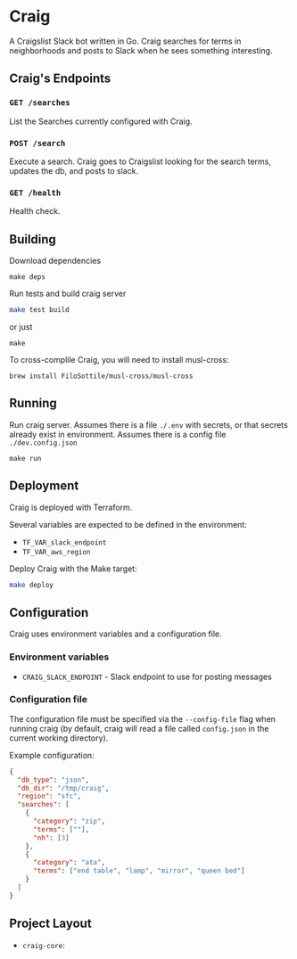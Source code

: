 # Craig

A Craigslist Slack bot written in Go. Craig searches for terms in neighborhoods and posts to Slack when he sees something interesting.

## Craig's Endpoints

### `GET /searches`

List the Searches currently configured with Craig.

### `POST /search`

Execute a search. Craig goes to Craigslist looking for the search terms, updates the db, and posts to slack.

### `GET /health`

Health check.

## Building

Download dependencies
```shell script
make deps
```

Run tests and build craig server
```sh
make test build
```
or just
```shell script
make
```

To cross-complile Craig, you will need to install musl-cross:

    brew install FiloSottile/musl-cross/musl-cross

## Running

Run craig server. Assumes there is a file `./.env` with secrets, or that secrets
already exist in environment. Assumes there is a config file `./dev.config.json`

```shell script
make run
```

## Deployment

Craig is deployed with Terraform.

Several variables are expected to be defined in the environment:

* `TF_VAR_slack_endpoint`
* `TF_VAR_aws_region`

Deploy Craig with the Make target:

```sh
make deploy
```

## Configuration

Craig uses environment variables and a configuration file.

### Environment variables

* `CRAIG_SLACK_ENDPOINT` - Slack endpoint to use for posting messages

### Configuration file

The configuration file must be specified via the `--config-file` flag when running craig (by default, craig will read a file called `config.json` in the current
working directory).

Example configuration:

```json
{
  "db_type": "json",
  "db_dir": "/tmp/craig",
  "region": "sfc",
  "searches": [
    {
      "category": "zip",
      "terms": [""],
      "nh": [3]
    },
    {
      "category": "ata",
      "terms": ["end table", "lamp", "mirror", "queen bed"]
    }
  ]
}
```

## Project Layout

* `craig-core`: 
